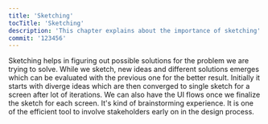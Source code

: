 ```yaml
---
title: 'Sketching'
tocTitle: 'Sketching'
description: 'This chapter explains about the importance of sketching'
commit: '123456'
---
```


Sketching helps in figuring out possible solutions for the problem we are trying to solve. While we sketch, new ideas and different solutions emerges which can be evaluated with the previous one for the better result. Initially it starts with diverge ideas which are then converged to single sketch for a screen after lot of iterations. We can also have the UI flows once we finalize the sketch for each screen. It's kind of brainstorming experience. It is one of the efficient tool to involve stakeholders early on in the design process.

<!-- ## Sub Heading

✍️Coming soon: Please watch this space for more updates from our team. Thanks for the patience! -->

<!--
![default and pinned tasks](/placeholders/banner.png) -->


<!-- ```javascript
code or syntax
``` -->

<!-- #### Links:

<div class="aside">
<a href=""><b>https://www.nngroup.com/articles/usability-101-introduction-to-usability/</b></a>
</div> -->

